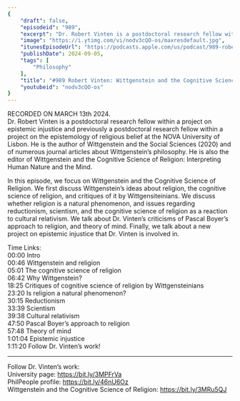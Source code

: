 ```yaml
---
{
	"draft": false,
	"episodeid": "989",
	"excerpt": "Dr. Robert Vinten is a postdoctoral research fellow within a project on epistemic injustice and previously a postdoctoral research fellow within a project on the epistemology of religious belief at the NOVA University of Lisbon. He is the author of Wittgenstein and the Social Sciences (2020) and of numerous journal articles about Wittgenstein’s philosophy. He is also the editor of Wittgenstein and the Cognitive Science of Religion: Interpreting Human Nature and the Mind.",
	"image": "https://i.ytimg.com/vi/nodv3cQO-os/maxresdefault.jpg",
	"itunesEpisodeUrl": "https://podcasts.apple.com/us/podcast/989-robert-vinten-wittgenstein-and-the-cognitive/id1451347236?i=1000668512791&uo=4",
	"publishDate": 2024-09-05,
	"tags": [
		"Philosophy"
	],
	"title": "#989 Robert Vinten: Wittgenstein and the Cognitive Science of Religion",
	"youtubeid": "nodv3cQO-os"
}
---
```

RECORDED ON MARCH 13th 2024.  
Dr. Robert Vinten is a postdoctoral research fellow within a project on epistemic injustice and previously a postdoctoral research fellow within a project on the epistemology of religious belief at the NOVA University of Lisbon. He is the author of Wittgenstein and the Social Sciences (2020) and of numerous journal articles about Wittgenstein’s philosophy. He is also the editor of Wittgenstein and the Cognitive Science of Religion: Interpreting Human Nature and the Mind.

In this episode, we focus on Wittgenstein and the Cognitive Science of Religion. We first discuss Wittgenstein’s ideas about religion, the cognitive science of religion, and critiques of it by Wittgensiteinians. We discuss whether religion is a natural phenomenon, and issues regarding reductionism, scientism, and the cognitive science of religion as a reaction to cultural relativism. We talk about Dr. Vinten’s criticisms of Pascal Boyer’s approach to religion, and theory of mind. Finally, we talk about a new project on epistemic injustice that Dr. Vinten is involved in.

Time Links:  
<time>00:00</time> Intro  
<time>00:46</time> Wittgenstein and religion  
<time>05:01</time> The cognitive science of religion  
<time>06:42</time> Why Wittgenstein?  
<time>18:25</time> Critiques of cognitive science of religion by Wittgensteinians  
<time>23:20</time> Is religion a natural phenomenon?  
<time>30:15</time> Reductionism  
<time>33:39</time> Scientism  
<time>39:38</time> Cultural relativism  
<time>47:50</time> Pascal Boyer’s approach to religion  
<time>57:48</time> Theory of mind  
<time>1:01:04</time> Epistemic injustice  
<time>1:11:20</time> Follow Dr. Vinten’s work!

---

Follow Dr. Vinten’s work:  
University page: https://bit.ly/3MPFrVa  
PhilPeople profile: https://bit.ly/46nU6Oz  
Wittgenstein and the Cognitive Science of Religion: https://bit.ly/3MRu5QJ
